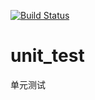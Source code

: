 [![Build Status](https://travis-ci.org/BetaLi/unit_test.svg?branch=master)](https://travis-ci.org/BetaLi/unit_test)

# unit_test
单元测试
